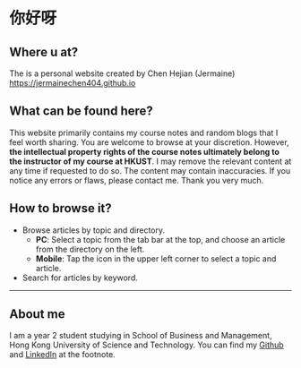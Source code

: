 # 你好呀
## Where u at?
The is a personal website created by Chen Hejian (Jermaine) <https://jermainechen404.github.io>

## What can be found here?
This website primarily contains my course notes and random blogs that I feel worth sharing. You are welcome to browse at your discretion. However, **the intellectual property rights of the course notes ultimately belong to the instructor of my course at HKUST**. I may remove the relevant content at any time if requested to do so. The content may contain inaccuracies. If you notice any errors or flaws, please contact me. Thank you very much.

## How to browse it?
- Browse articles by topic and directory.  
    - **PC**: Select a topic from the tab bar at the top, and choose an article from the directory on the left.  
    - **Mobile**: Tap the icon in the upper left corner to select a topic and article.  
- Search for articles by keyword.

---
## About me
I am a year 2 student studying in School of Business and Management, Hong Kong University of Science and Technology. You can find my [Github](https://github.com/JermaineChen404) and [LinkedIn](https://www.linkedin.com/in/hejian-chen-b4945a35b/) at the footnote.
